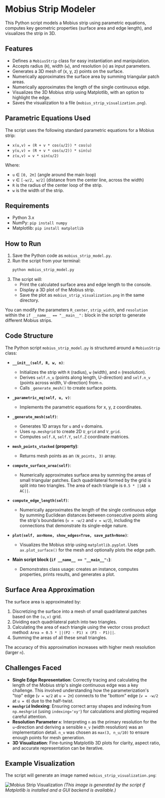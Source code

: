 # Mobius Strip Modeler

This Python script models a Mobius strip using parametric equations, computes key geometric properties (surface area and edge length), and visualizes the strip in 3D.

## Features

*   Defines a `MobiusStrip` class for easy instantiation and manipulation.
*   Accepts radius (`R`), width (`w`), and resolution (`n`) as input parameters.
*   Generates a 3D mesh of (x, y, z) points on the surface.
*   Numerically approximates the surface area by summing triangular patch areas.
*   Numerically approximates the length of the single continuous edge.
*   Visualizes the 3D Mobius strip using Matplotlib, with an option to highlight the edge.
*   Saves the visualization to a file (`mobius_strip_visualization.png`).

## Parametric Equations Used

The script uses the following standard parametric equations for a Mobius strip:

*   `x(u,v) = (R + v * cos(u/2)) * cos(u)`
*   `y(u,v) = (R + v * cos(u/2)) * sin(u)`
*   `z(u,v) = v * sin(u/2)`

Where:
*   `u` ∈ `[0, 2π]` (angle around the main loop)
*   `v` ∈ `[-w/2, w/2]` (distance from the center line, across the width)
*   `R` is the radius of the center loop of the strip.
*   `w` is the width of the strip.

## Requirements

*   Python 3.x
*   NumPy: `pip install numpy`
*   Matplotlib: `pip install matplotlib`

## How to Run

1.  Save the Python code as `mobius_strip_model.py`.
2.  Run the script from your terminal:
    ```bash
    python mobius_strip_model.py
    ```
3.  The script will:
    *   Print the calculated surface area and edge length to the console.
    *   Display a 3D plot of the Mobius strip.
    *   Save the plot as `mobius_strip_visualization.png` in the same directory.

You can modify the parameters `R_center`, `strip_width`, and `resolution` within the `if __name__ == "__main__":` block in the script to generate different Mobius strips.

## Code Structure

The Python script `mobius_strip_model.py` is structured around a `MobiusStrip` class:

*   **`__init__(self, R, w, n)`**:
    *   Initializes the strip with `R` (radius), `w` (width), and `n` (resolution).
    *   Derives `self.n_u` (points along length, U-direction) and `self.n_v` (points across width, V-direction) from `n`.
    *   Calls `_generate_mesh()` to create surface points.

*   **`_parametric_eq(self, u, v)`**:
    *   Implements the parametric equations for x, y, z coordinates.

*   **`_generate_mesh(self)`**:
    *   Generates 1D arrays for `u` and `v` domains.
    *   Uses `np.meshgrid` to create 2D `U_grid` and `V_grid`.
    *   Computes `self.X`, `self.Y`, `self.Z` coordinate matrices.

*   **`mesh_points_stacked` (property)**:
    *   Returns mesh points as an `(N_points, 3)` array.

*   **`compute_surface_area(self)`**:
    *   Numerically approximates surface area by summing the areas of small triangular patches. Each quadrilateral formed by the grid is split into two triangles. The area of each triangle is `0.5 * ||AB x AC||`.

*   **`compute_edge_length(self)`**:
    *   Numerically approximates the length of the single continuous edge by summing Euclidean distances between consecutive points along the strip's boundaries (`v = -w/2` and `v = w/2`), including the connections that demonstrate its single-edge nature.

*   **`plot(self, ax=None, show_edges=True, save_path=None)`**:
    *   Visualizes the Mobius strip using `matplotlib.pyplot`. Uses `ax.plot_surface()` for the mesh and optionally plots the edge path.

*   **Main script block (`if __name__ == "__main__":`)**:
    *   Demonstrates class usage: creates an instance, computes properties, prints results, and generates a plot.

## Surface Area Approximation

The surface area is approximated by:
1.  Discretizing the surface into a mesh of small quadrilateral patches based on the `(u,v)` grid.
2.  Dividing each quadrilateral patch into two triangles.
3.  Calculating the area of each triangle using the vector cross product method: `Area = 0.5 * ||(P2 - P1) x (P3 - P1)||`.
4.  Summing the areas of all these small triangles.

The accuracy of this approximation increases with higher mesh resolution (larger `n`).

## Challenges Faced

*   **Single Edge Representation**: Correctly tracing and calculating the length of the Mobius strip's single continuous edge was a key challenge. This involved understanding how the parameterization's "top" edge (`v = w/2` at `u = 2π`) connects to the "bottom" edge (`v = -w/2` at `u = 0`) due to the half-twist.
*   **`meshgrid` Indexing**: Ensuring correct array shapes and indexing from `np.meshgrid` (using `indexing='xy'`) for calculations and plotting required careful attention.
*   **Resolution Parameter `n`**: Interpreting `n` as the primary resolution for the `u`-direction and deriving a sensible `n_v` (width resolution) was an implementation detail. `n_v` was chosen as `max(3, n_u/10)` to ensure enough points for mesh generation.
*   **3D Visualization**: Fine-tuning Matplotlib 3D plots for clarity, aspect ratio, and accurate representation can be iterative.

## Example Visualization

The script will generate an image named `mobius_strip_visualization.png`:

![Mobius Strip Visualization](mobius_strip_visualization.png)
*(This image is generated by the script if Matplotlib is installed and a GUI backend is available.)*
